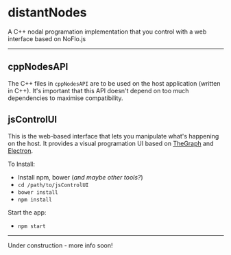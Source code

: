 # distantNodes
A C++ nodal programation implementation that you control with a web interface based on NoFlo.js

----

## cppNodesAPI
The C++ files in `cppNodesAPI` are to be used on the host application (written in C++).
It's important that this API doesn't depend on too much dependencies to maximise compatibility.

## jsControlUI
This is the web-based interface that lets you manipulate what's happening on the host.
It provides a visual programation UI based on [TheGraph](http://github.com/the-grid/the-graph) and [Electron](http://electron.atom.io/).

To Install:
 - Install npm, bower (_and maybe other tools?_)
 - `cd /path/to/jsControlUI`
 - `bower install`
 - `npm install`

Start the app:
 - `npm start`

----
Under construction - more info soon!